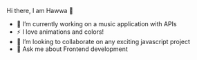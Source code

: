 Hi there, I am Hawwa 👋
- 🔭 I’m currently working on a music application with APIs
- ⚡ I love animations and colors!
- 👯 I’m looking to collaborate on any exciting javascript project
- 💬 Ask me about Frontend development
